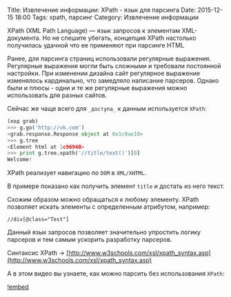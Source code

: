 Title: Извлечение информации: XPath - язык для парсинга
Date: 2015-12-15 18:00
Tags: xpath, парсинг
Category: Извлечение информации

XPath (XML Path Language) — язык запросов к элементам XML-документа.
Но не спешите убегать, концепция XPath настолько получилась удачной что ее применяют при парсинге HTML

Ранее, для парсинга страниц использовали регулярные выражения. Регулярные выражения могли быть сложными и требовали постоянной настройки. При изменении дизайна сайт регулярное выражение изменялось кардинально, что замедляло написание парсеров.
Однако были и плюсы - одни и те же регулярные выражения можно использовать для разных сайтов.

Сейчас же чаще всего для `_доступа_` к данным используется `XPath`:

```python
(код grab)
>>> g.go('http://vk.com')
<grab.response.Response object at 0x1c9ae10>
>>> g.tree
<Element html at 1c96940>
>>> print g.tree.xpath('//title/text()')[0]
Welcome!
```

XPath реализует навигацию по `DOM` в `XML/XHTML`.

В примере показано как получить элемент `title` и достать из него текст.

Схожим образом можно обращаться к любому элементу.
XPath позволяет искать элементы с определенным атрибутом, например:
```
//div[@class="Test"]
```
Данный язык запросов позволяет значительно упростить логику парсеров и тем самым ускорить разработку парсеров.

Синтаксис XPath -> [http://www.w3schools.com/xsl/xpath_syntax.asp](http://www.w3schools.com/xsl/xpath_syntax.asp)

А в этом видео вы узнаете, как можно парсить без использования `XPath`:

[!embed](https://www.youtube.com/watch?v=hj-8l3AejNc)

